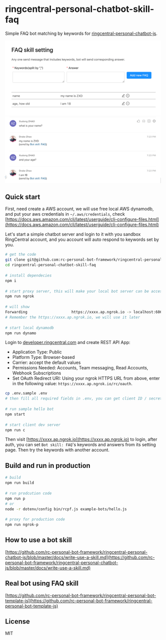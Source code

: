 # ringcentral-personal-chatbot-skill-faq

Simple FAQ bot matching by keywords for [ringcentral-personal-chatbot-js](https://github.com/ringcentral/ringcentral-personal-chatbot-js).

![ ](screenshots/setting.png)
![ ](screenshots/s1.png)

## Quick start

First, need create a AWS account, we will use free local AWS dynamodb, and put your aws credentials in `~/.aws/credentials`, check [https://docs.aws.amazon.com/cli/latest/userguide/cli-configure-files.html](https://docs.aws.amazon.com/cli/latest/userguide/cli-configure-files.html)

Let's start a simple chatbot server and login to it with you sandbox RingCentral account, and you account will auto respond to keywords set by you.

```bash
# get the code
git clone git@github.com:rc-personal-bot-framework/ringcentral-personal-chatbot-skill-faq.git
cd ringcentral-personal-chatbot-skill-faq

# install dependecies
npm i

# start proxy server, this will make your local bot server can be accessed by RingCentral service
npm run ngrok

# will show
Forwarding                    https://xxxx.ap.ngrok.io -> localhost:6066
# Remember the https://xxxx.ap.ngrok.io, we will use it later

# start local dynamodb
npm run dynamo
```

Login to [developer.ringcentral.com](https://developer.ringcentral.com/) and create REST API App:

- Application Type: Public
- Platform Type: Browser-based
- Carrier: accept the default values
- Permissions Needed: Accounts, Team messaging, Read Accounts, Webhook Subscriptions
- Set OAuth Redirect URI: Using your ngrok HTTPS URL from above, enter in the following value: `https://xxxx.ap.ngrok.io/rc/oauth`.

```bash
cp .env.sample .env
# then fill all required fields in .env, you can get client ID / secret from app setting

# run sample hello bot
npm start

# start client dev server
npm run c

```

Then visit [https://xxxx.ap.ngrok.io](https://xxxx.ap.ngrok.io) to login, after auth, you can set `Bot skill: FAQ`'s keywords and answers from its setting page. Then try the keywords with another account.

## Build and run in production

```bash
# build
npm run build

# run prodcution code
npm run p
# or
node -r dotenv/config bin/rcpf.js example-bots/hello.js

# proxy for production code
npm run ngrok-p
```

## How to use a bot skill

[https://github.com/rc-personal-bot-framework/ringcentral-personal-chatbot-js/blob/master/docs/write-use-a-skill.md](https://github.com/rc-personal-bot-framework/ringcentral-personal-chatbot-js/blob/master/docs/write-use-a-skill.md)

## Real bot using FAQ skill

[https://github.com/rc-personal-bot-framework/ringcentral-personal-bot-template-js](https://github.com/rc-personal-bot-framework/ringcentral-personal-bot-template-js)

## License

MIT
